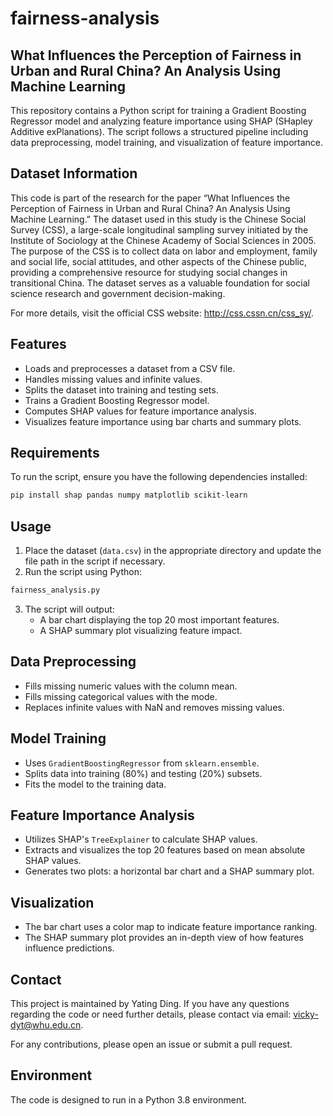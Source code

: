 # fairness-analysis
## What Influences the Perception of Fairness in Urban and Rural China? An Analysis Using Machine Learning

This repository contains a Python script for training a Gradient Boosting Regressor model and analyzing feature importance using SHAP (SHapley Additive exPlanations). The script follows a structured pipeline including data preprocessing, model training, and visualization of feature importance.

## Dataset Information

This code is part of the research for the paper “What Influences the Perception of Fairness in Urban and Rural China? An Analysis Using Machine Learning.” The dataset used in this study is the Chinese Social Survey (CSS), a large-scale longitudinal sampling survey initiated by the Institute of Sociology at the Chinese Academy of Social Sciences in 2005. The purpose of the CSS is to collect data on labor and employment, family and social life, social attitudes, and other aspects of the Chinese public, providing a comprehensive resource for studying social changes in transitional China. The dataset serves as a valuable foundation for social science research and government decision-making.

For more details, visit the official CSS website: http://css.cssn.cn/css_sy/.

## Features
- Loads and preprocesses a dataset from a CSV file.
- Handles missing values and infinite values.
- Splits the dataset into training and testing sets.
- Trains a Gradient Boosting Regressor model.
- Computes SHAP values for feature importance analysis.
- Visualizes feature importance using bar charts and summary plots.

## Requirements
To run the script, ensure you have the following dependencies installed:

```bash
pip install shap pandas numpy matplotlib scikit-learn
```

## Usage

1. Place the dataset (`data.csv`) in the appropriate directory and update the file path in the script if necessary.
2. Run the script using Python:

```bash
fairness_analysis.py
```

3. The script will output:
   - A bar chart displaying the top 20 most important features.
   - A SHAP summary plot visualizing feature impact.

## Data Preprocessing
- Fills missing numeric values with the column mean.
- Fills missing categorical values with the mode.
- Replaces infinite values with NaN and removes missing values.

## Model Training
- Uses `GradientBoostingRegressor` from `sklearn.ensemble`.
- Splits data into training (80%) and testing (20%) subsets.
- Fits the model to the training data.

## Feature Importance Analysis
- Utilizes SHAP's `TreeExplainer` to calculate SHAP values.
- Extracts and visualizes the top 20 features based on mean absolute SHAP values.
- Generates two plots: a horizontal bar chart and a SHAP summary plot.

## Visualization
- The bar chart uses a color map to indicate feature importance ranking.
- The SHAP summary plot provides an in-depth view of how features influence predictions.


## Contact
This project is maintained by Yating Ding. If you have any questions regarding the code or need further details, please contact via email: vicky-dyt@whu.edu.cn.

For any contributions, please open an issue or submit a pull request.

## Environment
The code is designed to run in a Python 3.8 environment.


